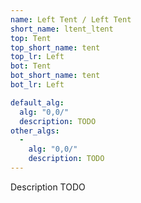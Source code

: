 ```yaml
---
name: Left Tent / Left Tent
short_name: ltent_ltent
top: Tent
top_short_name: tent
top_lr: Left
bot: Tent
bot_short_name: tent
bot_lr: Left

default_alg:
  alg: "0,0/"
  description: TODO
other_algs:
  -
    alg: "0,0/"
    description: TODO
---
```


Description TODO

